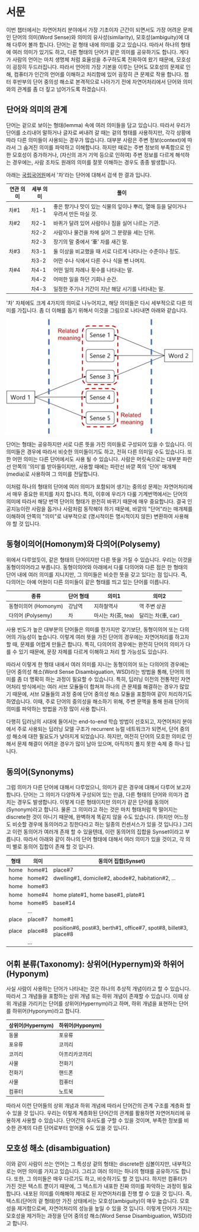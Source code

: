 # 서문

이번 챕터에서는 자연어처리 분야에서 가장 기초이자 근간이 되면서도 가장 어려운 문제인 단어의 의미(Word Sense)와 의미의 유사성(similarity), 모호성(ambiguity)에 대해 다루어 볼까 합니다. 단어는 겉 형태 내에 의미를 갖고 있습니다. 따라서 하나의 형태에 여러 의미가 있기도 하고, 다른 형태의 단어가 같은 의미를 공유하기도 합니다. 게다가 사람의 언어는 마치 생명체 처럼 효율성을 추구하도록 진화하여 왔기 때문에, 모호성이 굉장히 두드러집니다. 따라서 언어의 가장 기본을 이루는 단어도 모호성의 문제로 인해, 컴퓨터가 인간의 언어를 이해하고 처리함에 있어 굉장히 큰 문제로 작용 합니다. 챕터 후반부의 단어 중의성 해소로 본격적으로 나아가기 전에 자연어처리에서 단어와 의미와의 관계를 좀 더 짚고 넘어가도록 하겠습니다.

## 단어와 의미의 관계

단어는 겉으로 보이는 형태(lemma) 속에 여러 의미들을 담고 있습니다. 따라서 우리가 단어를 소리내어 말하거나 글자로 써내려 갈 때는 겉의 형태를 사용하지만, 각각 상황에 따라 다른 의미들이 사용되는 경우가 많습니다. 대부분 사람은 주변 정보(context)에 따라서 그 숨겨진 의미를 파악하고 이해합니다. 하지만 때로는 주변 정보의 부족함으로 인한 모호성이 증가하거나, (자신의 과거 기억 등으로 인하여) 주변 정보를 다르게 해석하는 경우에는, 사람 조차도 원래의 의미를 잘못 이해하는 경우도 종종 발생합니다.

아래는 [국립국어원](https://krdict.korean.go.kr/)에서 '차'라는 단어에 대해서 검색 한 결과 입니다.

|연관 의미|세부 의미|풀이|
|-|-|-|
|차#1|차1-1|좋은 향기나 맛이 있는 식물의 잎이나 뿌리, 열매 등을 달이거나 우려서 만든 마실 것.|
|차#2|차2-1|바퀴가 달려 있어 사람이나 짐을 실어 나르는 기관.|
||차2-2|사람이나 물건을 차에 실어 그 분량을 세는 단위.|
||차2-3|장기의 말 중에서 ‘車’ 자를 새긴 말.|
|차#3|차3-1|둘 이상을 비교했을 때 서로 다르게 나타나는 수준이나 정도.|
||차3-2|어떤 수나 식에서 다른 수나 식을 뺀 나머지.|
|차#4|차4-1|어떤 일의 차례나 횟수를 나타내는 말.|
||차4-2|어떠한 일을 하던 기회나 순간.|
||차4-3|일정한 주기나 기간이 지난 해당 시기를 나타내는 말.|

'차' 자체에도 크게 4가지의 의미로 나누어지고, 해당 의미들은 다시 세부적으로 다른 의미를 가집니다. 좀 더 이해를 돕기 위해서 이것을 그림으로 나타내면 아래와 같습니다.

![단어의 형태들과 내부 의미들이 갖는 관계](../assets/05-01-01.png)

단어는 형태는 공유하지만 서로 다른 뜻을 가진 의미들로 구성되어 있을 수 있습니다. 이 의미들은 경우에 따라서 비슷한 의미들이기도 하고, 전혀 다른 의미일 수도 있습니다. 또한 어떤 의미는 다른 단어에서도 사용 될 수 있습니다. 사람은 머릿속으로는 대부분 파란선 안쪽의 '의미'를 받아들이지만, 사용할 때에는 파란선 바깥 쪽의 '단어' 매개체(media)로 사용하여 그 의미를 전달합니다.

이처럼 하나의 형태의 단어에 여러 의미가 포함되어 생기는 중의성 문제는 자연어처리에서 매우 중요한 위치를 차지 합니다. 특히, 이후에 우리가 다룰 기계번역에서는 단어의 의미에 따라서 해당 번역 단어의 형태가 완전히 바뀌기 때문에 매우 중요합니다. 결국 인공지능이란 사람을 돕거나 사람처럼 동작해야 하기 때문에, 바깥의 "단어"라는 매개체를 이해하여 안쪽의 "의미"로 내부적으로 (명시적이든 명시적이지 않든) 변환하여 사용해야 할 것 입니다.

## 동형이의어(Homonym)와 다의어(Polysemy)

위에서 다루었듯이, 같은 형태의 단어이지만 다른 뜻을 가질 수 있습니다. 우리는 이것을 동형이의어라고 부릅니다. 동형이의어와 아래에서 다룰 다의어와 다른 점은 한 형태의 단어 내에 여러 의미를 지니지만, 그 의미들은 비슷한 뜻을 갖고 있다는 점 입니다. 즉, 다의어는 아예 어원이 다른 의미들이 같은 형태를 띄고 있는 단어를 이릅니다.

|종류|단어 형태|의미1|의미2|
|-|-|-|-|
|동형이의어 (Homonym)|강남역|지하철역사|역 주변 상권|
|다의어 (Polysemy)|차|마시는 차(茶, tea)|달리는 차(車, car)|

사용 빈도가 높은 대부분의 단어들은 의미를 한가지만 갖기보단, 동형이의어 또는 다의어의 가능성이 높습니다. 이렇게 여러 뜻을 가진 단어의 경우에는 자연어처리를 하고자 할 때, 문제를 어렵게 만들곤 합니다. 특히, 다의어의 경우에는 완전히 단어의 의미가 다를 수 있기 때문에, 문장 자체를 다르게 이해하고 처리 할 가능성도 있습니다.

따라서 이렇게 한 형태 내에서 여러 의미를 지니는 동형이의어 또는 다의어의 경우에는 단어 중의성 해소(Word Sense Disambiguation, WSD)라는 방법을 통해, 단어의 의미를 좀 더 명확히 하는 과정이 필요할 수 있습니다. 특히, 딥러닝 이전의 전통적인 자연어처리 방식에서는 여러 서브 모듈들이 합쳐져 하나의 큰 문제를 해결하는 경우가 많았기 때문에, 서브 모듈들의 과정 중에 단어 중의성 해소 모듈을 포함하여 같이 처리하기도 하였습니다. 이때, 주로 단어의 중의성을 해소하기 위해, 주변 문맥을 통해 원래 단어의 의미를 파악하는 방법을 가장 많이 사용 합니다.

다행히 딥러닝의 시대에 들어서는 end-to-end 학습 방법이 선호되고, 자연어처리 분야에서 주로 사용되는 딥러닝 모델 구조가 recurrent 뉴럴 네트워크가 되면서, 단어 중의성 해소에 대한 필요도가 낮아지게 되었습니다. 하지만, 여전히 단어의 모호한 의미로 인해서 문제 해결이 어려운 경우가 많이 남아 있으며, 아직까지 풀지 못한 숙제 중 하나 입니다.

## 동의어(Synonyms)

그럼 의미가 다른 단어에 대해서 다루었으니, 의미가 같은 경우에 대해서 다루어 보고자 합니다. 단어는 그 의미가 다양하게 구성되어 있는 만큼, 다른 형태의 단어와 의미가 겹치는 경우도 발생합니다. 이렇게 다른 형태이지만 의미가 같은 단어를 동의어(Synonym)라고 합니다. 물론 그 의미라고 하는 것은 마치 형태처럼 딱 떨어지는 discrete한 것이 아니기 때문에, 완벽하게 똑같지 않을 수도 있습니다. (하지만 어느정도 비슷할 경우에 동의어라고 칭한다라고 하는 일종의 컨센서스가 있을 것 입니다.) 그리고 이런 동의어가 여러개 존재 할 수 있을텐데, 이런 동의어의 집합을 Synset이라고 부릅니다. 따라서 아래와 같이 하나의 단어 형태에 대해서 여러 의미가 있을 것이고, 각 의미 별로 동의어 집합이 존재 할 것 입니다.

|형태|의미|동의어 집합(Synset)|
|-|-|-|
|home|home#1|place#7|
|home|home#2|dwelling#1, domicile#2, abode#2, habitation#2,  ...|
|home|home#3||
|home|home#4|home plate#1, home base#1, plate#1|
|home|home#5|base#14|
||...||
|place|place#7|home#1|
|place|place#8|position#6, post#3, berth#1, office#7, spot#8, billet#3, place#8|
||...||

## 어휘 분류(Taxonomy): 상위어(Hypernym)와 하위어(Hyponym)

사실 사람이 사용하는 단어가 나타내는 것은 하나의 추상적 개념이라고 할 수 있습니다. 따라서 그 개념들을 포함하는 상위 개념 또는 하위 개념이 존재할 수 있습니다. 이때 상위 개념을 가리키는 단어를 상위어(Hypernym)라고 하며, 하위 개념을 표현하는 단어를 하위어(Hyponym)라고 합니다.

|상위어(Hypernym)|하위어(Hyponym)|
|-|-|
|동물|포유류|
|포유류|코끼리|
|코끼리|아프리카코끼리|
|사물|전화기|
|전화기|핸드폰|
|사물|컴퓨터|
|컴퓨터|노트북|

따라서 이런 단어들의 상위 개념과 하위 개념에 따라서 단어간의 관계 구조를 계층화 할 수 있을 것 입니다. 우리는 이렇게 계층화된 단어간의 관계를 활용하면 자연어처리에 유용하게 사용할 수 있습니다. 단어간의 유사도를 구할 수 있을 것이며, 부족한 정보를 비슷한 관계의 다른 단어로부터 얻어올 수도 있을 것 입니다.

## 모호성 해소 (disambiguation)

이와 같이 사람이 쓰는 언어는 그 특성상 겉의 형태는 discrete한 심볼이지만, 내부적으로는 어떤 의미를 가지고 있습니다. 그리고 여러 의미는 하나의 형태를 공유하기도 합니다. 또한, 그 의미들은 매우 다르기도 하고, 비슷하기도 할 것 입니다. 하지만 컴퓨터가 가진 것은 텍스트 뿐이기 때문에, 그 텍스트가 내포한 진짜 의미를 파악하는 과정이 필요합니다. 내포된 의미를 이해해야 제대로 된 자연어처리를 진행 할 수 있을 것 입니다. 즉, 텍스트(단어의 겉 형태)만 가진 상태에서는 모호성(ambiguity)이 매우 높습니다. 모호성을 제거함으로써, 자연어처리의 성능을 높일 수 있을 것 입니다. 이렇게 단어가 가지는 모호성을 제거하는 과정을 단어 중의성 해소(Word Sense Disambiguation, WSD)라고 합니다.

